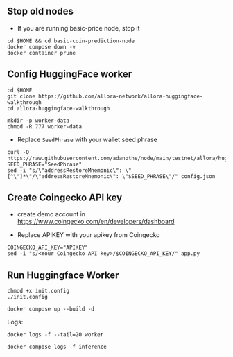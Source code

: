 ## Stop old nodes
* If you are running basic-price node, stop it
```console
cd $HOME && cd basic-coin-prediction-node
docker compose down -v
docker container prune
```

## Config HuggingFace worker
```console
cd $HOME
git clone https://github.com/allora-network/allora-huggingface-walkthrough
cd allora-huggingface-walkthrough
```
```console
mkdir -p worker-data
chmod -R 777 worker-data
```
- Replace `SeedPhrase` with your wallet seed phrase
```
curl -O https://raw.githubusercontent.com/adanothe/node/main/testnet/allora/huggingface/config.json
SEED_PHRASE="SeedPhrase"
sed -i "s/\"addressRestoreMnemonic\": \"[^\"]*\"/\"addressRestoreMnemonic\": \"$SEED_PHRASE\"/" config.json
```

## Create Coingecko API key
- create demo account in
https://www.coingecko.com/en/developers/dashboard
* Replace APIKEY with your apikey from Coingecko

```
COINGECKO_API_KEY="APIKEY"
sed -i "s/<Your Coingecko API key>/$COINGECKO_API_KEY/" app.py
```

## Run Huggingface Worker
```console
chmod +x init.config
./init.config
```

```console
docker compose up --build -d
```

Logs:
```
docker logs -f --tail=20 worker
```
```
docker compose logs -f inference
```


